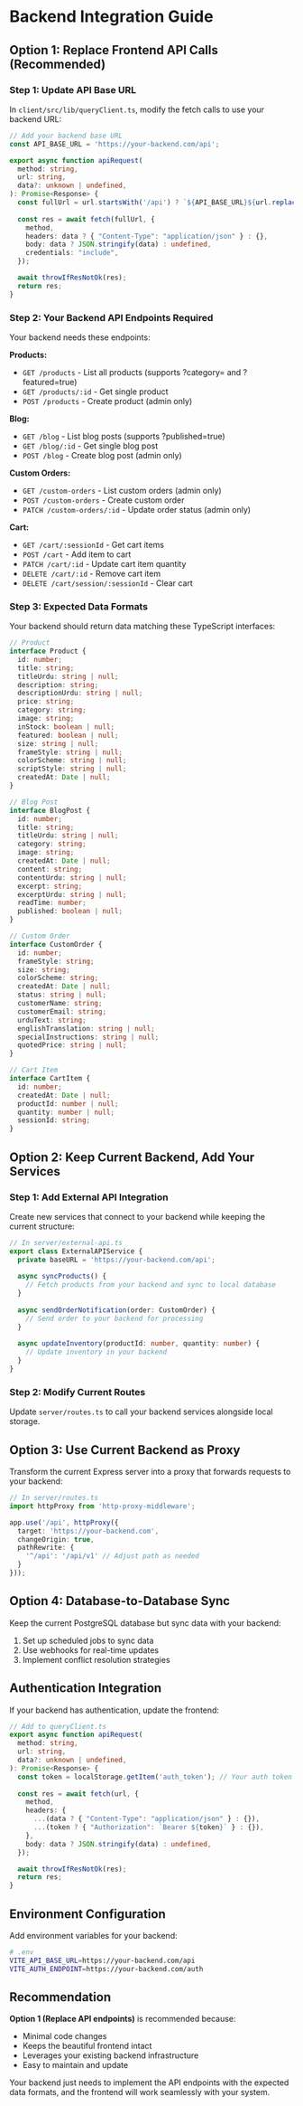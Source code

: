# Backend Integration Guide

## Option 1: Replace Frontend API Calls (Recommended)

### Step 1: Update API Base URL
In `client/src/lib/queryClient.ts`, modify the fetch calls to use your backend URL:

```typescript
// Add your backend base URL
const API_BASE_URL = 'https://your-backend.com/api';

export async function apiRequest(
  method: string,
  url: string,
  data?: unknown | undefined,
): Promise<Response> {
  const fullUrl = url.startsWith('/api') ? `${API_BASE_URL}${url.replace('/api', '')}` : url;
  
  const res = await fetch(fullUrl, {
    method,
    headers: data ? { "Content-Type": "application/json" } : {},
    body: data ? JSON.stringify(data) : undefined,
    credentials: "include",
  });

  await throwIfResNotOk(res);
  return res;
}
```

### Step 2: Your Backend API Endpoints Required

Your backend needs these endpoints:

**Products:**
- `GET /products` - List all products (supports ?category= and ?featured=true)
- `GET /products/:id` - Get single product
- `POST /products` - Create product (admin only)

**Blog:**
- `GET /blog` - List blog posts (supports ?published=true)
- `GET /blog/:id` - Get single blog post
- `POST /blog` - Create blog post (admin only)

**Custom Orders:**
- `GET /custom-orders` - List custom orders (admin only)
- `POST /custom-orders` - Create custom order
- `PATCH /custom-orders/:id` - Update order status (admin only)

**Cart:**
- `GET /cart/:sessionId` - Get cart items
- `POST /cart` - Add item to cart
- `PATCH /cart/:id` - Update cart item quantity
- `DELETE /cart/:id` - Remove cart item
- `DELETE /cart/session/:sessionId` - Clear cart

### Step 3: Expected Data Formats

Your backend should return data matching these TypeScript interfaces:

```typescript
// Product
interface Product {
  id: number;
  title: string;
  titleUrdu: string | null;
  description: string;
  descriptionUrdu: string | null;
  price: string;
  category: string;
  image: string;
  inStock: boolean | null;
  featured: boolean | null;
  size: string | null;
  frameStyle: string | null;
  colorScheme: string | null;
  scriptStyle: string | null;
  createdAt: Date | null;
}

// Blog Post
interface BlogPost {
  id: number;
  title: string;
  titleUrdu: string | null;
  category: string;
  image: string;
  createdAt: Date | null;
  content: string;
  contentUrdu: string | null;
  excerpt: string;
  excerptUrdu: string | null;
  readTime: number;
  published: boolean | null;
}

// Custom Order
interface CustomOrder {
  id: number;
  frameStyle: string;
  size: string;
  colorScheme: string;
  createdAt: Date | null;
  status: string | null;
  customerName: string;
  customerEmail: string;
  urduText: string;
  englishTranslation: string | null;
  specialInstructions: string | null;
  quotedPrice: string | null;
}

// Cart Item
interface CartItem {
  id: number;
  createdAt: Date | null;
  productId: number | null;
  quantity: number | null;
  sessionId: string;
}
```

## Option 2: Keep Current Backend, Add Your Services

### Step 1: Add External API Integration
Create new services that connect to your backend while keeping the current structure:

```typescript
// In server/external-api.ts
export class ExternalAPIService {
  private baseURL = 'https://your-backend.com/api';
  
  async syncProducts() {
    // Fetch products from your backend and sync to local database
  }
  
  async sendOrderNotification(order: CustomOrder) {
    // Send order to your backend for processing
  }
  
  async updateInventory(productId: number, quantity: number) {
    // Update inventory in your backend
  }
}
```

### Step 2: Modify Current Routes
Update `server/routes.ts` to call your backend services alongside local storage.

## Option 3: Use Current Backend as Proxy

Transform the current Express server into a proxy that forwards requests to your backend:

```typescript
// In server/routes.ts
import httpProxy from 'http-proxy-middleware';

app.use('/api', httpProxy({
  target: 'https://your-backend.com',
  changeOrigin: true,
  pathRewrite: {
    '^/api': '/api/v1' // Adjust path as needed
  }
}));
```

## Option 4: Database-to-Database Sync

Keep the current PostgreSQL database but sync data with your backend:

1. Set up scheduled jobs to sync data
2. Use webhooks for real-time updates
3. Implement conflict resolution strategies

## Authentication Integration

If your backend has authentication, update the frontend:

```typescript
// Add to queryClient.ts
export async function apiRequest(
  method: string,
  url: string,
  data?: unknown | undefined,
): Promise<Response> {
  const token = localStorage.getItem('auth_token'); // Your auth token
  
  const res = await fetch(url, {
    method,
    headers: {
      ...(data ? { "Content-Type": "application/json" } : {}),
      ...(token ? { "Authorization": `Bearer ${token}` } : {}),
    },
    body: data ? JSON.stringify(data) : undefined,
  });

  await throwIfResNotOk(res);
  return res;
}
```

## Environment Configuration

Add environment variables for your backend:

```bash
# .env
VITE_API_BASE_URL=https://your-backend.com/api
VITE_AUTH_ENDPOINT=https://your-backend.com/auth
```

## Recommendation

**Option 1 (Replace API endpoints)** is recommended because:
- Minimal code changes
- Keeps the beautiful frontend intact
- Leverages your existing backend infrastructure
- Easy to maintain and update

Your backend just needs to implement the API endpoints with the expected data formats, and the frontend will work seamlessly with your system.